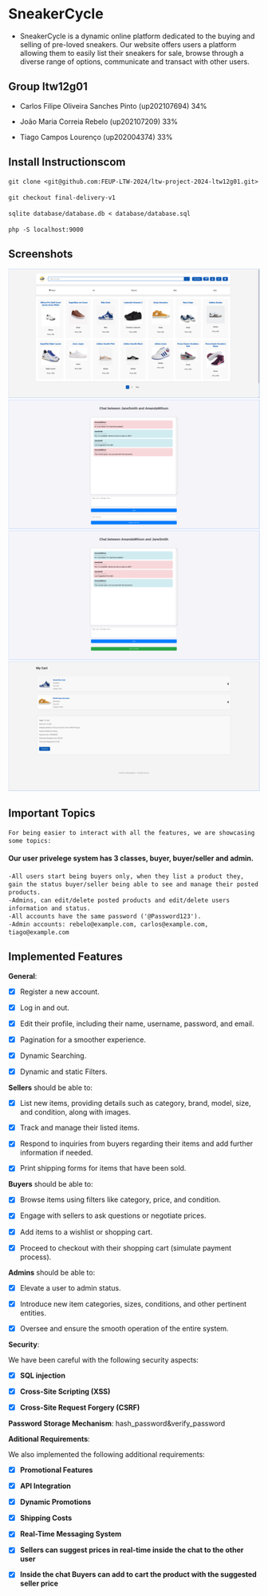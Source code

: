 # SneakerCycle

- SneakerCycle is a dynamic online platform dedicated to the buying and selling of pre-loved sneakers. Our website offers users a platform allowing them to easily list their sneakers for sale, browse through a diverse range of options, communicate and transact with other users. 

## Group ltw12g01

- Carlos Filipe Oliveira Sanches Pinto (up202107694) 34%

- João Maria Correia Rebelo (up202107209) 33%

- Tiago Campos Lourenço (up202004374) 33%



## Install Instructionscom

    git clone <git@github.com:FEUP-LTW-2024/ltw-project-2024-ltw12g01.git>

    git checkout final-delivery-v1

    sqlite database/database.db < database/database.sql

    php -S localhost:9000



## Screenshots

![Index Page Screenshot](screenshots/screen1.png)
![Chat Seller-Side](screenshots/chat_seller.png)
![Chat Buyer-Side](screenshots/chat_buyer.png)
![Cart Page](screenshots/cart.png)


## Important Topics
    For being easier to interact with all the features, we are showcasing some topics:
#### Our user privelege system has 3 classes, buyer,  buyer/seller and admin.
    -All users start being buyers only, when they list a product they, gain the status buyer/seller being able to see and manage their posted products.
    -Admins, can edit/delete posted products and edit/delete users information and status.
    -All accounts have the same password ('@Password123').
    -Admin accounts: rebelo@example.com, carlos@example.com, tiago@example.com

## Implemented Features

**General**:



- [X] Register a new account.

- [X] Log in and out.

- [X] Edit their profile, including their name, username, password, and email.

- [X] Pagination for a smoother experience.

- [X] Dynamic Searching.

- [X] Dynamic and static Filters.



**Sellers**  should be able to:



- [X] List new items, providing details such as category, brand, model, size, and condition, along with images.

- [X] Track and manage their listed items.

- [X] Respond to inquiries from buyers regarding their items and add further information if needed.

- [X] Print shipping forms for items that have been sold.



**Buyers**  should be able to:



- [X] Browse items using filters like category, price, and condition.

- [X] Engage with sellers to ask questions or negotiate prices.

- [X] Add items to a wishlist or shopping cart.

- [X] Proceed to checkout with their shopping cart (simulate payment process).



**Admins**  should be able to:



- [X] Elevate a user to admin status.

- [X] Introduce new item categories, sizes, conditions, and other pertinent entities.

- [X] Oversee and ensure the smooth operation of the entire system.



**Security**:

We have been careful with the following security aspects:



- [X] **SQL injection**

- [X] **Cross-Site Scripting (XSS)**

- [X] **Cross-Site Request Forgery (CSRF)**



**Password Storage Mechanism**: hash_password&verify_password



**Aditional Requirements**:

We also implemented the following additional requirements:

- [X] **Promotional Features**

- [X] **API Integration**

- [X] **Dynamic Promotions**

- [X] **Shipping Costs**

- [X] **Real-Time Messaging System**

- [X] **Sellers can suggest prices in real-time inside the chat to the other user**

- [X] **Inside the chat Buyers can add to cart the product with the suggested seller price**
